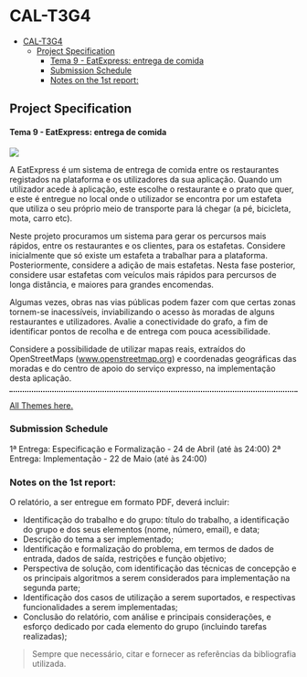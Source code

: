 # CAL-T3G4
- [CAL-T3G4](#cal-t3g4)
  - [Project Specification](#project-specification)
      - [Tema 9 - EatExpress: entrega de comida](#tema-9---eatexpress-entrega-de-comida)
    - [Submission Schedule](#submission-schedule)
    - [Notes on the 1st report:](#notes-on-the-1st-report)
## Project Specification

#### Tema 9 - EatExpress: entrega de comida

![](https://lh6.googleusercontent.com/8uKkxmRMOTsO9fjEJDOWupcgsSQP718gcXPs-81V3TUZAwpMweE_XNODG-YAlR5YZI4wkRHxxCkW_9gzpoJImrECgr8hWNBx_Tn47O0nzsHpboDOiA3lNybuo6BfKJUDRkEfcEiV)

A EatExpress é um sistema de entrega de comida entre os restaurantes registados na plataforma e os utilizadores da sua aplicação. Quando um utilizador acede à aplicação, este escolhe o restaurante e o prato que quer, e este é entregue no local onde o utilizador se encontra por um estafeta que utiliza o seu próprio meio de transporte para lá chegar (a pé, bicicleta, mota, carro etc).



Neste projeto procuramos um sistema para gerar os percursos mais rápidos, entre os restaurantes e os clientes, para os estafetas. Considere inicialmente que só existe um estafeta a trabalhar para a plataforma. Posteriormente, considere a adição de mais estafetas. Nesta fase posterior, considere usar estafetas com veículos mais rápidos para percursos de longa distância, e maiores para grandes encomendas.


Algumas vezes, obras nas vias públicas podem fazer com que certas zonas tornem-se inacessíveis, inviabilizando o acesso às moradas de alguns restaurantes e utilizadores. Avalie a conectividade do grafo, a fim de identificar pontos de recolha e de entrega com pouca acessibilidade.


Considere a possibilidade de utilizar mapas reais, extraídos do OpenStreetMaps (www.openstreetmap.org) e coordenadas geográficas das moradas e do centro de apoio do serviço expresso, na implementação desta aplicação.

<hr style="border-top: dotted 2px; background-color: #fff; "/>

[All Themes here.](https://docs.google.com/document/d/e/2PACX-1vQ8mGDR6ULqpf1J-7LH7TyjptUBH202e2sjdpqcsALlmhgujg5B7L-MgA95rG5B7kamLomAvoKWFuEr/pub)


### Submission Schedule

1ª Entrega: Especificação e Formalização - 24 de Abril (até às 24:00)
2ª Entrega: Implementação - 22 de Maio (até às 24:00)

### Notes on the 1st report:
O relatório, a ser entregue em formato PDF, deverá incluir:

* Identificação do trabalho e do grupo: título do trabalho, a identificação do grupo e dos seus elementos (nome, número, email), e data;
* Descrição do tema a ser implementado; 
* Identificação e formalização do problema, em termos de dados de entrada, dados de saída, restrições e função objetivo; 
* Perspectiva de solução, com identificação das técnicas de concepção e os principais algoritmos a serem considerados para implementação na segunda parte;
* Identificação dos casos de utilização a serem suportados, e respectivas funcionalidades a serem implementadas;
* Conclusão do relatório, com análise e principais considerações, e esforço dedicado por cada elemento do grupo (incluindo tarefas realizadas);

> Sempre que necessário, citar e fornecer as referências da bibliografia utilizada.
